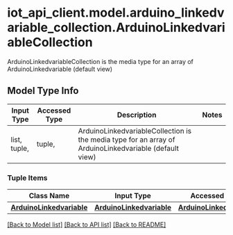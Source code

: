 # iot_api_client.model.arduino_linkedvariable_collection.ArduinoLinkedvariableCollection

ArduinoLinkedvariableCollection is the media type for an array of ArduinoLinkedvariable (default view)

## Model Type Info
Input Type | Accessed Type | Description | Notes
------------ | ------------- | ------------- | -------------
list, tuple,  | tuple,  | ArduinoLinkedvariableCollection is the media type for an array of ArduinoLinkedvariable (default view) | 

### Tuple Items
Class Name | Input Type | Accessed Type | Description | Notes
------------- | ------------- | ------------- | ------------- | -------------
[**ArduinoLinkedvariable**](ArduinoLinkedvariable.md) | [**ArduinoLinkedvariable**](ArduinoLinkedvariable.md) | [**ArduinoLinkedvariable**](ArduinoLinkedvariable.md) |  | 

[[Back to Model list]](../../README.md#documentation-for-models) [[Back to API list]](../../README.md#documentation-for-api-endpoints) [[Back to README]](../../README.md)

